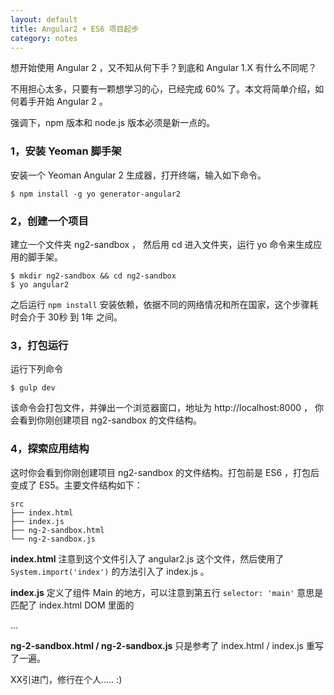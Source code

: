 ```yaml
---
layout: default
title: Angular2 + ES6 项目起步
category: notes
---
```


想开始使用 Angular 2 ，又不知从何下手？到底和 Angular 1.X 有什么不同呢？

不用担心太多，只要有一颗想学习的心，已经完成 60% 了。本文将简单介绍，如何着手开始 Angular 2 。

强调下，npm 版本和 node.js 版本必须是新一点的。

### 1，安装 Yeoman 脚手架

安装一个 Yeoman Angular 2 生成器，打开终端，输入如下命令。

    $ npm install -g yo generator-angular2

### 2，创建一个项目

建立一个文件夹 ng2-sandbox ， 然后用 cd 进入文件夹，运行 yo 命令来生成应用的脚手架。

    $ mkdir ng2-sandbox && cd ng2-sandbox
    $ yo angular2

之后运行 `npm install` 安装依赖，依据不同的网络情况和所在国家，这个步骤耗时会介于 30秒 到 1年 之间。

### 3，打包运行

运行下列命令

    $ gulp dev

该命令会打包文件，并弹出一个浏览器窗口，地址为 http://localhost:8000 ， 你会看到你刚创建项目 ng2-sandbox 的文件结构。

### 4，探索应用结构

这时你会看到你刚创建项目 ng2-sandbox 的文件结构。打包前是 ES6 ，打包后变成了 ES5。主要文件结构如下：

    src
    ├── index.html
    ├── index.js
    ├── ng-2-sandbox.html
    └── ng-2-sandbox.js

__index.html__
注意到这个文件引入了 angular2.js 这个文件，然后使用了 `System.import('index')` 的方法引入了 index.js 。

__index.js__
定义了组件 Main 的地方，可以注意到第五行 `selector: 'main'` 意思是匹配了 index.html DOM 里面的 <main>...</main>

__ng-2-sandbox.html / ng-2-sandbox.js__
只是参考了 index.html / index.js 重写了一遍。

XX引进门，修行在个人….. :)
